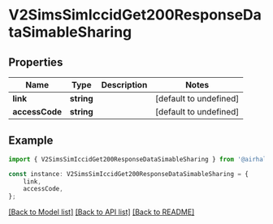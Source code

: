 # V2SimsSimIccidGet200ResponseDataSimableSharing


## Properties

Name | Type | Description | Notes
------------ | ------------- | ------------- | -------------
**link** | **string** |  | [default to undefined]
**accessCode** | **string** |  | [default to undefined]

## Example

```typescript
import { V2SimsSimIccidGet200ResponseDataSimableSharing } from '@airhalo/client';

const instance: V2SimsSimIccidGet200ResponseDataSimableSharing = {
    link,
    accessCode,
};
```

[[Back to Model list]](../README.md#documentation-for-models) [[Back to API list]](../README.md#documentation-for-api-endpoints) [[Back to README]](../README.md)
